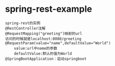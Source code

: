 # spring-rest-example
	spring-rest的实例
	@RestController注解
	@RequestMapping("greeting")映射的url
	访问的时候就是localhost:8080/greeting
	@RequestParam(value="name",defaultValue="World")
		value:url中name的参数
		defaultValue:默认的值为World
	@SpringBootApplication：启动springboot